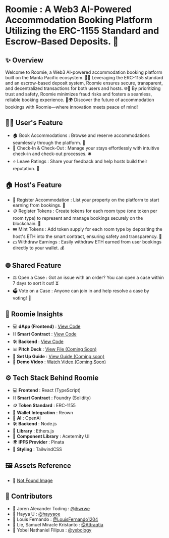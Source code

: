 # Roomie : A Web3 AI-Powered Accommodation Booking Platform Utilizing the ERC-1155 Standard and Escrow-Based Deposits. 🚀

## ✨ Overview
Welcome to Roomie, a Web3 AI-powered accommodation booking platform built on the Manta Pacific ecosystem. 🏡✨ Leveraging the ERC-1155 standard and an escrow-based deposit system, Roomie ensures secure, transparent, and decentralized transactions for both users and hosts. 🌐🔐 By prioritizing trust and safety, Roomie minimizes fraud risks and fosters a seamless, reliable booking experience. 🚀🌍 Discover the future of accommodation bookings with Roomie—where innovation meets peace of mind!

## 🧑‍💻 User's Feature
- 🏠 Book Accommodations : Browse and reserve accommodations seamlessly through the platform. 🌟
- 📅 Check-In & Check-Out : Manage your stays effortlessly with intuitive check-in and check-out processes. 🛎️
- ⭐ Leave Ratings : Share your feedback and help hosts build their reputation. 📝

## 🏠 Host's Feature
- 🏡 Register Accommodation : List your property on the platform to start earning from bookings. 🏢
- 🪙 Register Tokens : Create tokens for each room type (one token per room type) to represent and manage bookings securely on the blockchain. 🌟
- 🎟️ Mint Tokens : Add token supply for each room type by depositing the host's ETH into the smart contract, ensuring safety and transparency. 🔐
- 💵 Withdraw Earnings : Easily withdraw ETH earned from user bookings directly to your wallet. 💰

## 🌐 Shared Feature
- ⚖️ Open a Case : Got an issue with an order? You can open a case within 7 days to sort it out! ⏳
- 🗳️ Vote on a Case : Anyone can join in and help resolve a case by voting! 🤝

## 🚀 Roomie Insights
- 💻 **dApp (Frontend)** : [View Code](https://github.com/LouisFernando1204/roomie-dapp.git)
- ⛓️ **Smart Contract** : [View Code](https://github.com/yebology/roomie-smartcontract.git)
- 🛠️ **Backend** : [View Code](https://github.com/LouisFernando1204/roomie-backend.git)
- 📊 **Pitch Deck** : [View File (Coming Soon)]()
- 📝 **Set Up Guide** : [View Guide (Coming soon)]()
- 🎥 **Demo Video** : [Watch Video (Coming Soon)]()

## ⚙️ Tech Stack Behind Roomie
- 💻 **Frontend** : React (TypeScript)  
- ⛓️ **Smart Contract** : Foundry (Solidity)  
- 🪙 **Token Standard** : ERC-1155
- 💼 **Wallet Integration** : Reown 
- 🤖 **AI** : OpenAI
- 🛠️ **Backend** : Node.js
- 🔗 **Library** : Ethers.js  
- 🧩 **Component Library** : Aceternity UI  
- 🌍 **IPFS Provider** : Pinata  
- 🎨 **Styling** : TailwindCSS  

## 🖼️ Assets Reference
- 📢 [Not Found Image](https://www.flaticon.com/free-sticker/not-found_13725483?term=not+found&page=1&position=1&origin=search&related_id=13725483)

## 🤝 Contributors
- 🧑 Joren Alexander Toding : [@jhwrwe](https://github.com/jhwrwe)
- 🧑 Hayya U : [@hayyaoe](https://github.com/hayyaoe)
- 🧑 Louis Fernando : [@LouisFernando1204](https://github.com/LouisFernando1204)
- 🧑 Lie, Samuel Miracle Kristanto : [@Attraqtia](https://github.com/Attraqtia)
- 🧑 Yobel Nathaniel Filipus : [@yebology](https://github.com/yebology)
